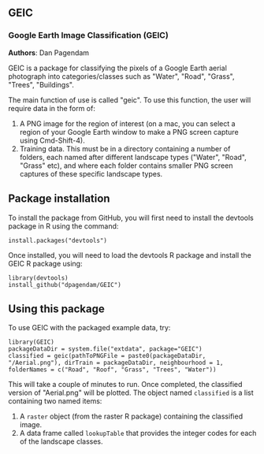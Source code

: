 ## GEIC

### Google Earth Image Classification (GEIC)
**Authors**: Dan Pagendam

GEIC is a package for classifying the pixels of a Google Earth aerial photograph into categories/classes such as "Water", "Road", "Grass", "Trees", "Buildings".

The main function of use is called "geic".  To use this function, the user will require data in the form of:

1. A PNG image for the region of interest (on a mac, you can select a region of your Google Earth window to make a PNG screen capture using Cmd-Shift-4).
2. Training data.  This must be in a directory containing a number of folders, each named after different landscape types ("Water", "Road", "Grass" etc), and where each folder contains smaller PNG screen captures of these specific landscape types.

## Package installation

To install the package from GitHub, you will first need to install the devtools package in R using the command:

```install.packages("devtools")```

Once installed, you will need to load the devtools R package and install the GEIC R package using:

```
library(devtools)
install_github("dpagendam/GEIC")
```

## Using this package

To use GEIC with the packaged example data, try:

```
library(GEIC)
packageDataDir = system.file("extdata", package="GEIC")
classified = geic(pathToPNGFile = paste0(packageDataDir, "/Aerial.png"), dirTrain = packageDataDir, neighbourhood = 1, folderNames = c("Road", "Roof", "Grass", "Trees", "Water"))
```

This will take a couple of minutes to run.  Once completed, the classified version of "Aerial.png" will be plotted.  The object named <code>classified</code> is a list containing two named items:

1. A <code>raster</code> object (from the raster R package) containing the classified image.
2. A data frame called <code>lookupTable</code> that provides the integer codes for each of the landscape classes.

